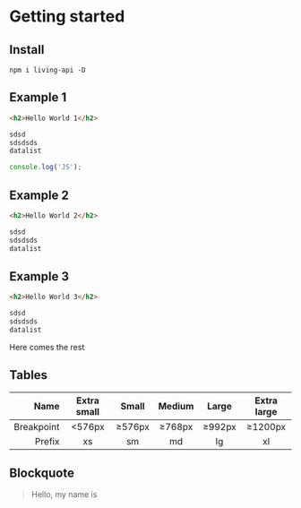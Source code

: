 # Getting started

## Install

```cli
npm i living-api -D
```

## Example 1

```html
<h2>Hello World 1</h2>

sdsd
sdsdsds
datalist
```

```js
console.log('JS');
```

## Example 2


```html
<h2>Hello World 2</h2>

sdsd
sdsdsds
datalist
```

## Example 3

```html
<h2>Hello World 3</h2>

sdsd
sdsdsds
datalist
```


Here comes the rest


## Tables


|       Name | Extra small |  Small | Medium |  Large | Extra large |
|-----------:|:-----------:|:------:|:------:|:------:|:-----------:|
| Breakpoint |    <576px   | ≥576px | ≥768px | ≥992px |   ≥1200px   |
|     Prefix |      xs     |   sm   |   md   |   lg   |      xl     |


## Blockquote

> Hello, my name is
